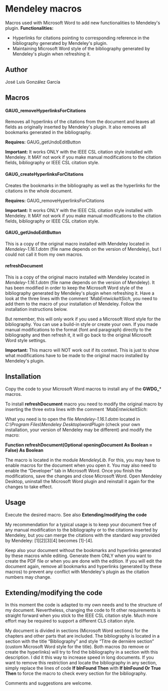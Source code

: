 
# Mendeley macros
Macros used with Microsoft Word to add new functionalities to Mendeley's plugin. **Functionalities:**
 - Hyperlinks for citations pointing to corresponding reference in the bibliography generated by Mendeley's plugin.
 - Maintaining Microsoft Word style of the bibliography generated by Mendeley's plugin when refreshing it.

## Author
José Luis González García


## Macros

#### GAUG_removeHyperlinksForCitations
Removes all hyperlinks of the citations from the document and leaves all fields as originally inserted by Mendeley's plugin. It also removes all bookmarks generated in the bibliography.

**Requires:** GAUG_getUndoEditButton

**Important:** It works ONLY with the IEEE CSL citation style installed with Mendeley. It MAY not work if you make manual modifications to the citation fields, bibliography or IEEE CSL citation style.

#### GAUG_createHyperlinksForCitations
Creates the bookmarks in the bibliography as well as the hyperlinks for the citations in the whole document.

**Requires:** GAUG_removeHyperlinksForCitations

**Important:** It works ONLY with the IEEE CSL citation style installed with Mendeley. It MAY not work if you make manual modifications to the citation fields, bibliography or IEEE CSL citation style.

#### GAUG_getUndoEditButton
This is a copy of the original macro installed with Mendeley located in *Mendeley-1.16.1.dotm* (file name depends on the version of Mendeley), but I could not call it from my own macros.

#### refreshDocument
This is a copy of the original macro installed with Mendeley located in *Mendeley-1.16.1.dotm* (file name depends on the version of Mendeley). It has been modified in order to keep the Microsoft Word style of the bibliography generated by Mendeley's plugin when refreshing it. Have a look at the three lines with the comment *'MabEntwickeltSich*, you need to add them to the macro of your installation of Mendeley. Follow the installation instructions below.

But remember, this will only work if you used a Microsoft Word style for the bibliography. You can use a build-in style or create your own. If you made manual modifications to the format (font and paragraph) directly to the bibliography and then refresh it, it will go back to the original Microsoft Word style settings.

**Important:** This macro will NOT work out if its context. This is just to show what modifications have to be made to the original macro installed by Mendeley's plugin.

## Installation
Copy the code to your Microsoft Word macros to install any of the **GWDG_*** macros.

To install **refreshDocument** macro you need to modify the original macro by inserting the three extra lines with the comment *'MabEntwickeltSich*:

What you need is to open the file *Mendeley-1.16.1.dotm* located in *C:\Program Files\Mendeley Desktop\wordPlugin* (check your own installation, your version of Mendeley may be different) and modify the macro:

**Function refreshDocument(Optional openingDocument As Boolean = False) As Boolean**

The macro is located in the module *MendeleyLib*. For this, you may have to enable macros for the document when you open it. You may also need to enable the “Developer” tab in Microsoft Word. Once you finish the modifications, save the changes and close Microsoft Word. Open Mendeley Desktop, uninstall the Microsoft Word plugin and reinstall it again for the changes to take effect.


## Usage
Execute the desired macro. See also **Extending/modifying the code**

My recommendation for a typical usage is to keep your document free of any manual modification to the bibliography or to the citations inserted by Mendeley, but you can merge the citations with the standard way provided by Mendeley: [1][2][3][4] becomes [1]-[4].

Keep also your document without the bookmarks and hyperlinks generated by these macros while editing. Generate them ONLY when you want to create the PDF file or when you are done with the edition. If you will edit the document again, remove all bookmarks and hyperlinks (generated by these macros) to prevent any conflict with Mendeley's plugin as the citation numbers may change.

## Extending/modifying the code
In this moment the code is adapted to my own needs and to the structure of my document. Nevertheless, changing the code to fit other requirements is straight forward when you stick to the IEEE CSL citation style. Much more effort may be required to support a different CLS citation style. 

My document is divided in sections (Microsoft Word sections) for the chapters and other parts that are included. The bibliography is located in a section with the title “Bibliography” and style “Titre de dernière section” (custom Microsoft Word style for the title). Both macros (to remove or create the hyperlinks) will try to find the bibliography in a section with this description. I did it this way to increase speed in long documents. If you want to remove this restriction and locate the bibliography in any section, simply replace the lines of code **If blnFound Then** with **If blnFound Or True Then** to force the macro to check every section for the bibliography.

Comments and suggestions are welcome.
